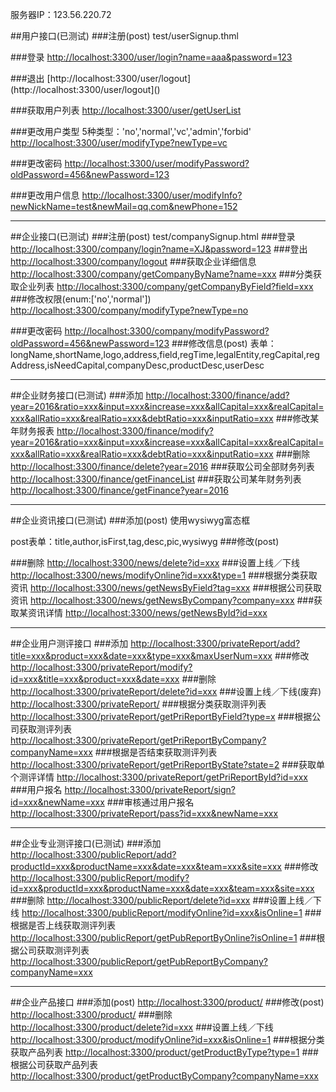 服务器IP：123.56.220.72

##用户接口(已测试)
###注册(post)
test/userSignup.thml

###登录
[http://localhost:3300/user/login?name=aaa&password=123](http://localhost:3300/user/login?name=aaa&password=123)

###退出
[http://localhost:3300/user/logout](http://localhost:3300/user/logout]()

###获取用户列表
[http://localhost:3300/user/getUserList](http://localhost:3300/user/getUserList)

###更改用户类型
5种类型：'no','normal','vc','admin','forbid'
[http://localhost:3300/user/modifyType?newType=vc](http://localhost:3300/user/modifyType?newType=vc)

###更改密码
[http://localhost:3300/user/modifyPassword?oldPassword=456&newPassword=123](http://localhost:3300/user/modifyPassword?oldPassword=456&newPassword=123)

###更改用户信息
[http://localhost:3300/user/modifyInfo?newNickName=test&newMail=qq.com&newPhone=152](http://localhost:3300/user/modifyInfo?newNickName=test&newMail=qq.com&newPhone=152)

----
##企业接口(已测试)
###注册(post)
test/companySignup.html
###登录
[http://localhost:3300/company/login?name=XJ&password=123](http://localhost:3300/company/login?name=XJ&password=123)
###登出
[http://localhost:3300/company/logout](http://localhost:3300/company/logout)
###获取企业详细信息
[http://localhost:3300/company/getCompanyByName?name=xxx]()
###分类获取企业列表
[http://localhost:3300/company/getCompanyByField?field=xxx](http://localhost:3300/company/getCompanyByField?field=xxx)
###修改权限(enum:['no','normal'])
[http://localhost:3300/company/modifyType?newType=no](http://localhost:3300/company/modifyType?newType=no)

###更改密码
[http://localhost:3300/company/modifyPassword?oldPassword=456&newPassword=123](http://localhost:3300/company/modifyPassword?oldPassword=456&newPassword=123)
###修改信息(post)
表单：longName,shortName,logo,address,field,regTime,legalEntity,regCapital,regAddress,isNeedCapital,companyDesc,productDesc,userDesc

----
##企业财务接口(已测试)
###添加
[http://localhost:3300/finance/add?year=2016&ratio=xxx&input=xxx&increase=xxx&allCapital=xxx&realCapital=xxx&allRatio=xxx&realRatio=xxx&debtRatio=xxx&inputRatio=xxx]()
###修改某年财务报表
[http://localhost:3300/finance/modify?year=2016&ratio=xxx&input=xxx&increase=xxx&allCapital=xxx&realCapital=xxx&allRatio=xxx&realRatio=xxx&debtRatio=xxx&inputRatio=xxx]()
###删除
[http://localhost:3300/finance/delete?year=2016]()
###获取公司全部财务列表
[http://localhost:3300/finance/getFinanceList]()
###获取公司某年财务列表
[http://localhost:3300/finance/getFinance?year=2016]()

----
##企业资讯接口(已测试)
###添加(post)
使用wysiwyg富态框

post表单：title,author,isFirst,tag,desc,pic,wysiwyg
###修改(post)

###删除
[http://localhost:3300/news/delete?id=xxx]()
###设置上线／下线
[http://localhost:3300/news/modifyOnline?id=xxx&type=1]()
###根据分类获取资讯
[http://localhost:3300/news/getNewsByField?tag=xxx]()
###根据公司获取资讯
[http://localhost:3300/news/getNewsByCompany?company=xxx]()
###获取某资讯详情
[http://localhost:3300/news/getNewsById?id=xxx]()

----
##企业用户测评接口
###添加
[http://localhost:3300/privateReport/add?title=xxx&product=xxx&date=xxx&type=xxx&maxUserNum=xxx]()
###修改
[http://localhost:3300/privateReport/modify?id=xxx&title=xxx&product=xxx&date=xxx]()
###删除
[http://localhost:3300/privateReport/delete?id=xxx]()
###设置上线／下线(废弃)
[http://localhost:3300/privateReport/]()
###根据分类获取测评列表
[http://localhost:3300/privateReport/getPriReportByField?type=x]()
###根据公司获取测评列表
[http://localhost:3300/privateReport/getPriReportByCompany?companyName=xxx]()
###根据是否结束获取测评列表
[http://localhost:3300/privateReport/getPriReportByState?state=2]()
###获取单个测评详情
[http://localhost:3300/privateReport/getPriReportById?id=xxx]()
###用户报名
[http://localhost:3300/privateReport/sign?id=xxx&newName=xxx]()
###审核通过用户报名
[http://localhost:3300/privateReport/pass?id=xxx&newName=xxx]()

----
##企业专业测评接口(已测试)
###添加
[http://localhost:3300/publicReport/add?productId=xxx&productName=xxx&date=xxx&team=xxx&site=xxx]()
###修改
[http://localhost:3300/publicReport/modify?id=xxx&productId=xxx&productName=xxx&date=xxx&team=xxx&site=xxx]()
###删除
[http://localhost:3300/publicReport/delete?id=xxx]()
###设置上线／下线
[http://localhost:3300/publicReport/modifyOnline?id=xxx&isOnline=1]()
###根据是否上线获取测评列表
[http://localhost:3300/publicReport/getPubReportByOnline?isOnline=1]()
###根据公司获取测评列表
[http://localhost:3300/publicReport/getPubReportByCompany?companyName=xxx]()

----
##企业产品接口
###添加(post)
[http://localhost:3300/product/]()
###修改(post)
[http://localhost:3300/product/]()
###删除
[http://localhost:3300/product/delete?id=xxx]()
###设置上线／下线
[http://localhost:3300/product/modifyOnline?id=xxx&isOnline=1]()
###根据分类获取产品列表
[http://localhost:3300/product/getProductByType?type=1]()
###根据公司获取产品列表
[http://localhost:3300/product/getProductByCompany?companyName=xxx]()


